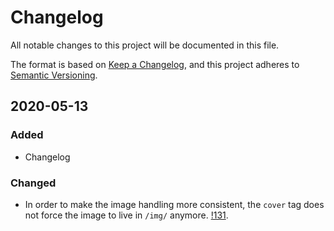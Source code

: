 # Changelog

All notable changes to this project will be documented in this file.

The format is based on [Keep a Changelog](https://keepachangelog.com/en/1.0.0/),
and this project adheres to [Semantic Versioning](https://semver.org/spec/v2.0.0.html).

## 2020-05-13

### Added
- Changelog

### Changed
- In order to make the image handling more consistent, the `cover` tag does not force the image to live in `/img/` anymore. [!131](https://github.com/rhazdon/hugo-theme-hello-friend-ng/pull/131).

